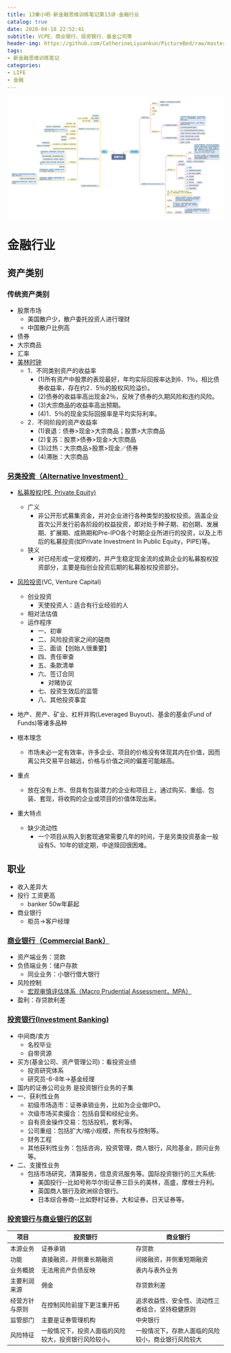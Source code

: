 ```yaml
---
title: 13秦小明-新金融思维训练笔记第13讲-金融行业
catalog: true
date: 2020-04-18 22:52:41
subtitle: VCPE、商业银行、投资银行、基金公司等
header-img: https://github.com/CatherineLiyuankun/PictureBed/raw/master/blog/post/%E7%A7%A6%E5%B0%8F%E6%98%8E%E7%AC%94%E8%AE%B0/%E7%AC%AC13%E8%AE%B2-%E9%87%91%E8%9E%8D%E8%A1%8C%E4%B8%9A.png
tags:
- 新金融思维训练笔记
categories:
- LIFE
- 金融
---
```


![思维导图](https://github.com/CatherineLiyuankun/PictureBed/raw/master/blog/post/%E7%A7%A6%E5%B0%8F%E6%98%8E%E7%AC%94%E8%AE%B0/%E7%AC%AC13%E8%AE%B2-%E9%87%91%E8%9E%8D%E8%A1%8C%E4%B8%9A.png)

# 金融行业

## 资产类别

### 传统资产类别

- 股票市场
  - 美国散户少，散户委托投资人进行理财
  - 中国散户比例高
- 债券
- 大宗商品
- 汇率
- [美林时钟](https://wiki.mbalib.com/wiki/%E7%BE%8E%E6%9E%97%E6%8A%95%E8%B5%84%E6%97%B6%E9%92%9F)
  - 1．不同类别资产的收益率
    - (1)所有资产中股票的表现最好，年均实际回报率达到6．1％，相比债券收益率，存在约2．5％的股权风险溢价。
    - (2)债券的收益率高出现金2％，反映了债券的久期风险和违约风险。
    - (3)大宗商品的收益率高出预期。
    - (4)1．5％的现金实际回报率是平均实际利率。
  - 2．不同阶段的资产收益率
    - (1)衰退：债券>现金>大宗商品；股票>大宗商品
    - (2)复苏：股票>债券>现金>大宗商品
    - (3)过热：大宗商品>股票>现金／债券
    - (4)滞胀：大宗商品

### [另类投资（Alternative Investment）](https://wiki.mbalib.com/wiki/%E5%8F%A6%E7%B1%BB%E6%8A%95%E8%B5%84)

- [私募股权(PE, Private Equity)](https://wiki.mbalib.com/wiki/%E7%A7%81%E5%8B%9F%E8%82%A1%E6%9D%83)
  - 广义
    - 非公开形式募集资金，并对企业进行各种类型的股权投资。涵盖企业首次公开发行前各阶段的权益投资，即对处于种子期、初创期、发展期、扩展期、成熟期和Pre-IPO各个时期企业所进行的投资，以及上市后的私募投资(如Private Investment In Public Equity，PIPE)等。
  - 狭义
    - 对已经形成一定规模的，并产生稳定现金流的成熟企业的私募股权投资部分，主要是指创业投资后期的私募股权投资部分。
- [风险投资](https://wiki.mbalib.com/wiki/%E9%A3%8E%E9%99%A9%E6%8A%95%E8%B5%84)(VC, Venture Capital)
  - 创业投资
    - 天使投资人：适合有行业经验的人
  - 相对法估值
  - 运作程序
    - 一、初审
    - 二、风险投资家之间的磋商
    - 三、面谈【创始人很重要】
    - 四、责任审查
    - 五、条款清单
    - 六、签订合同
      - 对赌协议
    - 七、投资生效后的监管
    - 八、其他投资事宜

- 地产、房产、矿业、杠杆并购(Leveraged Buyout)、基金的基金(Fund of Funds)等诸多品种

- 根本理念
  - 市场未必一定有效率，许多企业、项目的价格没有体现其内在价值，因而离公共交易平台越远，价格与价值之间的偏差可能越高。

- 重点
  - 放在没有上市、但具有包装潜力的企业和项目上，通过购买、重组、包装、套现，将收购的企业或项目的价值体现出来。
- 重大特点
  - 缺少流动性
    - 一个项目从购入到套现通常需要几年的时间，于是另类投资基金一般设有5、10年的锁定期，中途赎回很困难。

## 职业

- 收入差异大
- 投行 工资更高
  - banker 50w年薪起
- 商业银行
  - 柜员->客户经理

### [商业银行（Commercial Bank）](https://wiki.mbalib.com/wiki/%E5%95%86%E4%B8%9A%E9%93%B6%E8%A1%8C)

- 资产端业务：贷款
- 负债端业务：储户存款
  - 同业业务：小银行借大银行
- 风险控制
  - [宏观审慎评估体系（Macro Prudential Assessment，MPA）](https://wiki.mbalib.com/wiki/%E5%AE%8F%E8%A7%82%E5%AE%A1%E6%85%8E%E8%AF%84%E4%BC%B0%E4%BD%93%E7%B3%BB)
- 盈利：存贷款利差

### [投资银行(Investment Banking)](https://wiki.mbalib.com/wiki/%E6%8A%95%E8%A1%8C)

- 中间商/卖方
  - 名校毕业
  - 自带资源
- 买方(基金公司、资产管理公司)：看投资业绩
  - 投资研究体系
  - 研究员-6-8年->基金经理
- 国内的证券公司业务 是投资银行业务的子集
- 一、获利性业务
  - 初级市场造市：证券承销业务，比如为企业做IPO。
  - 次级市场买卖撮合：包括自营和经纪业务。
  - 自有资金操作交易：包括投机，套利等。
  - 公司重组：包括扩大/缩小规模，所有权与控制等。
  - 财务工程
  - 其他获利性业务：包括咨询，投资管理，商人银行，风险基金，顾问业务等。
- 二、支援性业务
  - 包括市场研究，清算服务，信息资讯服务等。国际投资银行的三大系统:
    - 美国投行--比如号称华尔街证券三巨头的美林，高盛，摩根士丹利。
    - 英国商人银行及欧洲综合银行。
    - 日本综合券商--比如野村证券，大和证券，日天证券等。

### [投资银行与商业银行的区别](https://wiki.mbalib.com/wiki/%E6%8A%95%E8%A1%8C)

项目 | 投资银行 | 商业银行
---------|----------|---------
本源业务 | 证券承销 | 存贷款
功能 | 直接融资，并侧重长期融资 | 间接融资，并侧重短期融资
业务概貌 | 无法用资产负债反映 | 表内与表外业务
主要利润来源 | 佣金 | 存贷款利差
经营方针与原则 | 在控制风险前提下更注重开拓 | 追求收益性、安全性、流动性三者结合，坚持稳健原则
监管部门 | 主要是证券管理机构 | 中央银行
风险特征 | 一般情况下，投资人面临的风险较大，投资银行风险较小。 | 一般情况下，存款人面临的风险较小，商业银行风险较大
